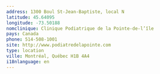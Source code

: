 ```yaml
---
address: 1300 Boul St-Jean-Baptiste, local N
latitude: 45.64095
longitude: -73.50188
nomclinique: Clinique Podiatrique de la Pointe-de-l’île
pays: Canada
phone: 514-508-1001
site: http://www.podiatredelapointe.com
type: location
ville: Montréal, Québec H1B 4A4
i18nlanguage: en
---
```


